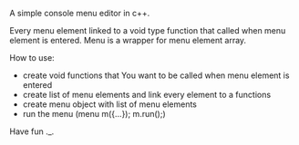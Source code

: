 A simple console menu editor in c++.

Every menu element linked to a void type function that called when menu element is entered.
Menu is a wrapper for menu element array.

How to use:
- create void functions that You want to be called when menu element is entered
- create list of menu elements and link every element to a functions
- create menu object with list of menu elements
- run the menu (menu m({...}); m.run();)

Have fun ._.
